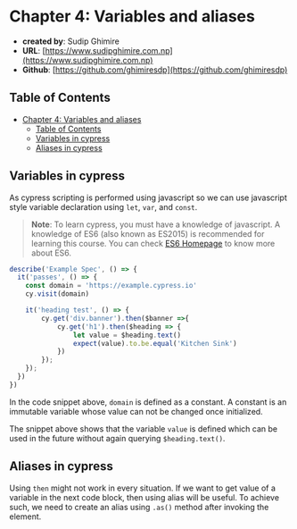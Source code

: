 # Chapter 4: Variables and aliases

- **created by**: Sudip Ghimire
- **URL**: [https://www.sudipghimire.com.np](https://www.sudipghimire.com.np)
- **Github**: [https://github.com/ghimiresdp](https://github.com/ghimiresdp)

## Table of Contents

- [Chapter 4: Variables and aliases](#chapter-4-variables-and-aliases)
  - [Table of Contents](#table-of-contents)
  - [Variables in cypress](#variables-in-cypress)
  - [Aliases in cypress](#aliases-in-cypress)

## Variables in cypress

As cypress scripting is performed using javascript so we can use javascript
style variable declaration using `let`, `var`, and `const`.

> **Note**: To learn cypress, you must have a knowledge of javascript. A
> knowledge of ES6 (also known as ES2015) is recommended for learning this
> course. You can check [ES6 Homepage](https://262.ecma-international.org/6.0/)
> to know more about ES6.

```js
describe('Example Spec', () => {
  it('passes', () => {
    const domain = 'https://example.cypress.io'
    cy.visit(domain)

    it('heading test', () => {
        cy.get('div.banner').then($banner =>{
            cy.get('h1').then($heading => {
                let value = $heading.text()
                expect(value).to.be.equal('Kitchen Sink')
            })
        });
    });
  })
})
```

In the code snippet above, `domain` is defined as a constant. A constant is an
immutable variable whose value can not be changed once initialized.

The snippet above shows that the variable `value` is defined which can be used
in the future without again querying `$heading.text()`.

## Aliases in cypress

Using `then` might not work in every situation. If we want to get value of a
variable in the next code block, then using alias will be useful. To achieve
such, we need to create an alias using `.as()` method after invoking the
element.

```js

```
